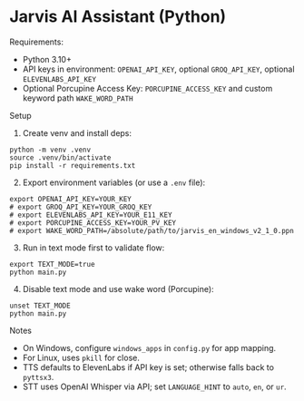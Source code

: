 # Jarvis AI Assistant (Python)

Requirements:
- Python 3.10+
- API keys in environment: `OPENAI_API_KEY`, optional `GROQ_API_KEY`, optional `ELEVENLABS_API_KEY`
- Optional Porcupine Access Key: `PORCUPINE_ACCESS_KEY` and custom keyword path `WAKE_WORD_PATH`

Setup
1. Create venv and install deps:
```
python -m venv .venv
source .venv/bin/activate
pip install -r requirements.txt
```

2. Export environment variables (or use a `.env` file):
```
export OPENAI_API_KEY=YOUR_KEY
# export GROQ_API_KEY=YOUR_GROQ_KEY
# export ELEVENLABS_API_KEY=YOUR_E11_KEY
# export PORCUPINE_ACCESS_KEY=YOUR_PV_KEY
# export WAKE_WORD_PATH=/absolute/path/to/jarvis_en_windows_v2_1_0.ppn
```

3. Run in text mode first to validate flow:
```
export TEXT_MODE=true
python main.py
```

4. Disable text mode and use wake word (Porcupine):
```
unset TEXT_MODE
python main.py
```

Notes
- On Windows, configure `windows_apps` in `config.py` for app mapping.
- For Linux, uses `pkill` for close.
- TTS defaults to ElevenLabs if API key is set; otherwise falls back to `pyttsx3`.
- STT uses OpenAI Whisper via API; set `LANGUAGE_HINT` to `auto`, `en`, or `ur`.